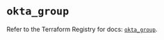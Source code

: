 # `okta_group`

Refer to the Terraform Registry for docs: [`okta_group`](https://registry.terraform.io/providers/okta/okta/4.18.0/docs/resources/group).
